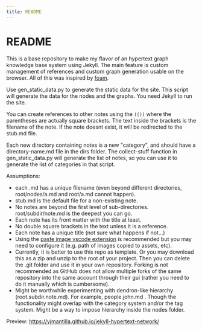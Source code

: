 ```yaml
---
title: README
---
```


# README

This is a base repository to make my flavor of an hypertext graph knowledge base system using Jekyll. The main feature is custom management of references and custom graph generation usable on the browser. All of this was inspired by [foam](https://github.com/foambubble/foam).

Use gen_static_data.py to generate the static data for the site. This script will generate the data for the nodes and the graphs.
You need Jekyll to run the site.

You can create references to other notes using the ``(())`` where the parentheses are actually square brackets. The text inside the brackets is the filename of the note. If the note doesnt exist, it will be redirected to the stub.md file.

Each new directory containing notes is a new "category", and should have a directory-name.md file in the dirs folder. The collect-stuff function in gen_static_data.py will generate the list of notes, so you can use it to generate the list of categories in that script.

Assumptions:

- each .md has a unique filename (even beyond different directories, root/nodes/a.md and root/a.md cannot happen).
- stub.md is the default file for a non-existing note.
- No notes are beyond the first level of sub-directories. root/subdir/note.md is the deepest you can go.
- Each note has its front matter with the title at least.
- No double square brackets in the text unless it is a reference.
- Each note has a unique title (not sure what happens if not...)
- Using the [paste image vscode extension](https://github.com/mushanshitiancai/vscode-paste-image) is recommended but you may need to configure it (e.g. path of images copied to assets, etc).
- Currently, it is better to use this repo as template. Or you may download this as a zip and unzip to the root of your project. Then you can delete the .git folder and use it in your own repository. Forking is not recommended as GitHub does not allow multiple forks of the same repository into the same account through their gui (rather you need to do it manually which is cumbersome).
- Might be worthwhile experimenting with dendron-like hierarchy (root.subdir.note.md). For example, people.john.md . Though the functionality might overlap with the category system and/or the tag system. Might be a way to impose hierarchy inside the nodes folder.

Preview: https://yjmantilla.github.io/jekyll-hypertext-network/
